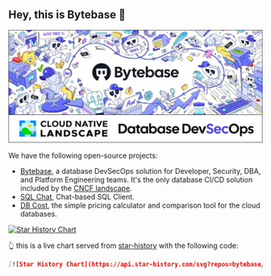 ## Hey, this is Bytebase 👋

![Database DevSecOps](https://raw.githubusercontent.com/bytebase/bytebase/main/docs/assets/banner.webp)

We have the following open-source projects:

- [Bytebase](https://bytebase.com), a database DevSecOps solution for Developer, Security, DBA, and Platform Engineering teams. It's the only database CI/CD solution included by the [CNCF landscape](https://landscape.cncf.io/?selected=bytebase).
- [SQL Chat](https://sqlchat.ai), Chat-based SQL Client.
- [DB Cost](https://dbcost.com), the simple pricing calculator and comparison tool for the cloud databases.

[![Star History Chart](https://api.star-history.com/svg?repos=bytebase/bytebase,bytebase/dbcost,sqlchat/sqlchat&type=Date)](https://star-history.com/#bytebase/bytebase&bytebase/dbcost&sqlchat/sqlchat&Date)

👆 this is a live chart served from [star-history](https://star-history.com) with the following code:

```markdown
[![Star History Chart](https://api.star-history.com/svg?repos=bytebase/bytebase,bytebase/dbcost,sqlchat/sqlchat&type=Date)](https://star-history.com/#bytebase/bytebase&bytebase/dbcost&sqlchat/sqlchat&Date)
```
